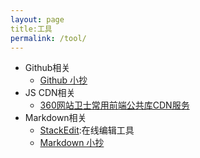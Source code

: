 ```yaml
---
layout: page
title:工具 
permalink: /tool/
---
```


- Github相关
	- [Github 小抄](https://github.com/tiimgreen/github-cheat-sheet)
- JS CDN相关
	- [360网站卫士常用前端公共库CDN服务](http://libs.useso.com/)
- Markdown相关
	- [StackEdit](https://stackedit.io/editor):在线编辑工具
	- [Markdown 小抄](http://www.jekyllnow.com/Markdown-Style-Guide/) 
